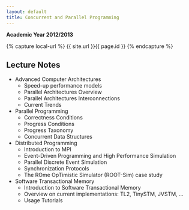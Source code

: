 ```yaml
---
layout: default
title: Concurrent and Parallel Programming
---
```

**Academic Year 2012/2013**    

{% capture local-url %}
{{ site.url }}{{ page.id }}
{% endcapture %}


Lecture Notes
-------------

* Advanced Computer Architectures
  * Speed-up performance models
  * Parallel Architectures Overview
  * Parallel Architectures Interconnections
  * Current Trends
* Parallel Programming
  * Correctness Conditions
  * Progress Conditions
  * Progress Taxonomy
  * Concurrent Data Structures
* Distributed Programming
  * Introduction to MPI
  * Event-Driven Programming and High Performance Simulation
  * Parallel Discrete Event Simulation
  * Synchronization Protocols
  * The ROme OpTimistic Simulator (ROOT-Sim) case study
* Software Transactional Memory
  * Introduction to Software Transactional Memory
  * Overview on current implementations: TL2, TinySTM, JVSTM, ...
  * Usage Tutorials
